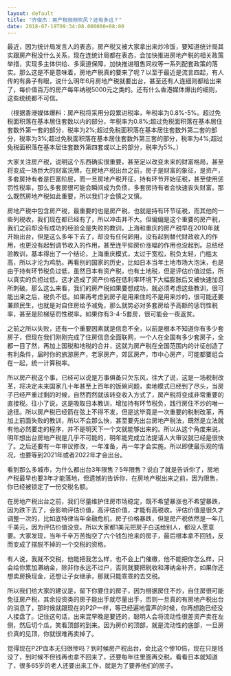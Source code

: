 ```yaml
---
layout: default
title: "齐俊杰：房产税频频吹风？还有多远？"
date: 2018-07-19T09:34:08.000000+08:00
---
```


最近，因为统计局发言人的表态，房产税又被大家拿出来炒冷饭，要知道统计局其实跟房产税没什么关系，现在连统计局都在表态，会加快推进房地产税的相关政策举措，实现多主体供给、多渠道保障，加快推进租售同权等一系列配套政策的落实。那么这是不是意味着，房地产税真的要来了呢？以至于最近是流言四起，有人传的有鼻子有眼，说什么明年6月房地产税就要出台，甚至还有人连细则都给出来了，每价值百万的房产每年纳税5000元之类的。还有什么香港媒体爆出的细则，这些统统都不可信。

（根据香港媒体爆料：房产税将采用分段累进税率，年税率为0.8%-5%。超过免税面积落在基本居住套数以内的部分，年税率为0.8%;超过免税面积落在基本居住套数外第一套的部分，税率为2%;超过免税面积落在基本居住套数外第二套的部分，税率为3%;超过免税面积落在基本居住套数外第三套的部分，税率为4%;超过免税面积落在基本居住套数外第四套或以上的部分，税率为5%。）

大家关注房产税，说明这个东西确实很重要，甚至足以改变未来的财富格局，甚至将变成一场巨大的财富洗牌，在房地产税出台之前，房子是财富的象征，是资产，多套房持有者是巨富阶层，而一旦房地产税开征，持有环节开始征税，甚至使用惩罚性税率，那么多套房很可能会瞬间成为负债，多套房持有者会快速丧失财富。那么既然房地产税如此重要，所以我们才会慎之又慎。

房地产税中包含房产税，最重要的也是房产税，也就是持有环节征税，而其他的一些列税收，我们现在都已经有了，所以冲击并不大。但偏偏是这个重要的房产税，我们之前却没有成功的经验全是失败的教训，上海和重庆的房产税早在2010年就开始出台，但是这么多年下去了，却没有任何卵用，没有起到替代财政收入的作用，也更没有起到调节收入的作用，甚至连平抑房价涨幅的作用也没起到。总结经验教训，基本得出了一个结论，上海重庆模式，太过于宽松，税负太轻，门槛太高，所以才沦为鸡肋。再看别的国家的历史，比如日本当年土地市场大泡沫，也是由于持有环节税负过低，虽然日本有资产税，也有土地税，但是评估价值过低，所以真实的负担过低，这才造成了资产价格在低利率环境下大幅膨胀后又被快速加息所刺破。那么这么来看，我们的房产税如果要想成功，就必须考虑这些教训，很可能出来之后，税负不低。如果再考虑到房子是用来住的不是用来炒的，很可能还要兼顾民生，也就是对自住房给予减免，那么就势必对多套房给予高额的惩罚性税率，甚至是阶梯惩罚性税率。如果你有3-4-5套房，很可能会一夜返贫。

之前之所以失败，还有一个重要因素就是信息不全，以前是根本不知道你有多少套房子，但现在我们刚刚完成了住房信息全面联网，一个人在全国有多少套房子，全都一目了然，再加上国税和地税的合并，这就为房产税在全国范围内的计征创造了有利条件，届时你的旅游房产，老家房产，郊区房产，市中心房产，可能都要组合在一起，统一计算税率。

所以房产税这个事，已经可以说是万事俱备只欠东风，往大了说，这是一场税制改革，将决定未来国家几十年甚至上百年的饭碗问题，卖地模式已经到了尽头，当房子已经严重过剩的时候，自然而然就该转变收入方式了，房产税将变成非常重要的直接税。往小了说，这是吸取日本教训，增加持有环节税负，践行房住不炒的唯一途径。所以房产税已经箭在弦上不得不发，但是这毕竟是一次重要的税制改革，再加上前面失败的教训，所以不会那么快，甚至要先出台房地产税法，既然是立法就有他必然要走的程序，并不是明天下一个文就能够出来的。所以从这个角度来说，明年想出台房地产税是几乎不可能的，明年能完成立法提请人大审议就已经是很快了。之后还要有一年审议修改，一年准备，再一年才会实施，所以即使最乐观的情况，也要等到2021年或者2022年才会出台。

看到那么多城市，为什么都出台3年限售？5年限售？说白了就是告诉你了，房地产税最早也要3年才能落地，但遗憾的告诉你，在房地产税出来之前，因为限售，你已经被锁定了一份交税名额。

在房地产税出台之前，我们尽量维护住房市场稳定，既不希望暴涨也不希望暴跌，因为跌下去了，会影响评估价值，高评估价值，才能有高税收。评估价值是很久才调整一次的，比如底特律当年金融危机，房子价格暴跌，但是房产税依然是一年几千美元，因为评估价值没变。所以大家都1美元把房子白送给别人，都没人愿意要。大家发现，当年千辛万苦掏空了六个钱包抢来的房子，最后根本拿不回钱，反而变成了摆脱不掉的一个交税的资格。

有人说，我就不交税，他能把我怎么样，也不会上门催缴，他不能把你怎么样，只会给你累加滞纳金，除非你永远不过户，否则就要把税收和滞纳金补齐，如果你还想卖房换现金，还想让子女继承，那就只能乖乖的去交税。

所以我们给大家的建议是，留下你要住的房子，因为根据房住不炒，自住房很可能免征房产税，其余投资类的房子能出手就尽量出手，否则一旦真的有房地产税出台的消息了，那时候就跟现在的P2P一样，等已经遍地雷声的时候，你再想跑已经没人接盘了。记住这句话，出来混早晚是要还的，聪明人会将流动性很差资产卖在左侧，然后切个瓜，笑看顶部的到来。因为房价的顶部，就是流动性的底部，一旦房价真的见顶，你就很难再卖掉了。

觉得现在P2P血本无归很惨吗？到时候房产税出台，会比这个惨10倍，现在只是钱没了，到时候不但钱再也拿不回来了，还要每年往里面再交税。看看日本就知道了，很多65岁的老人还要出来工作，就是为了要养他们的房子。

